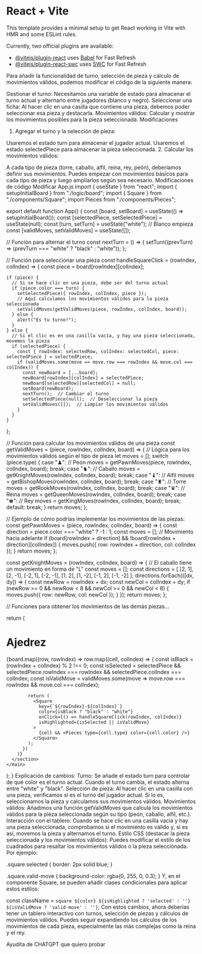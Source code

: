 # React + Vite

This template provides a minimal setup to get React working in Vite with HMR and some ESLint rules.

Currently, two official plugins are available:

- [@vitejs/plugin-react](https://github.com/vitejs/vite-plugin-react/blob/main/packages/plugin-react/README.md) uses [Babel](https://babeljs.io/) for Fast Refresh
- [@vitejs/plugin-react-swc](https://github.com/vitejs/vite-plugin-react-swc) uses [SWC](https://swc.rs/) for Fast Refresh



Para añadir la funcionalidad de turno, selección de pieza y cálculo de movimientos válidos, podemos modificar el código de la siguiente manera:

Gestionar el turno: Necesitamos una variable de estado para almacenar el turno actual y alternarlo entre jugadores (blanco y negro).
Seleccionar una ficha: Al hacer clic en una casilla que contiene una pieza, debemos poder seleccionar esa pieza y destacarla.
Movimientos válidos: Calcular y mostrar los movimientos posibles para la pieza seleccionada.
Modificaciones
1. Agregar el turno y la selección de pieza:

Usaremos el estado turn para almacenar el jugador actual.
Usaremos el estado selectedPiece para almacenar la pieza seleccionada.
2. Calcular los movimientos válidos:

A cada tipo de pieza (torre, caballo, alfil, reina, rey, peón), deberíamos definir sus movimientos. Puedes empezar con movimientos básicos para cada tipo de pieza y luego ampliarlos según sea necesario.
Modificaciones de código
Modificar App.js
import { useState } from "react";
import { setupInitialBoard } from "./logic/board";
import { Square } from "./components/Square";
import Pieces from "./components/Pieces";

export default function App() {
  const [board, setBoard] = useState(() => setupInitialBoard());
  const [selectedPiece, setSelectedPiece] = useState(null);
  const [turn, setTurn] = useState("white");  // Blanco empieza
  const [validMoves, setValidMoves] = useState([]);

  // Función para alternar el turno
  const nextTurn = () => {
    setTurn((prevTurn) => (prevTurn === "white" ? "black" : "white"));
  };

  // Función para seleccionar una pieza
  const handleSquareClick = (rowIndex, colIndex) => {
    const piece = board[rowIndex][colIndex];

    if (piece) {
      // Si se hace clic en una pieza, debe ser del turno actual
      if (piece.color === turn) {
        setSelectedPiece({ rowIndex, colIndex, piece });
        // Aquí calculamos los movimientos válidos para la pieza seleccionada
        setValidMoves(getValidMoves(piece, rowIndex, colIndex, board));
      } else {
        alert("Es tu turno!");
      }
    } else {
      // Si el clic es en una casilla vacía, y hay una pieza seleccionada, movemos la pieza
      if (selectedPiece) {
        const { rowIndex: selectedRow, colIndex: selectedCol, piece: selectedPiece } = selectedPiece;
        if (validMoves.some(move => move.row === rowIndex && move.col === colIndex)) {
          const newBoard = [...board];
          newBoard[rowIndex][colIndex] = selectedPiece;
          newBoard[selectedRow][selectedCol] = null;
          setBoard(newBoard);
          nextTurn();  // Cambiar el turno
          setSelectedPiece(null);  // Deseleccionar la pieza
          setValidMoves([]);  // Limpiar los movimientos válidos
        }
      }
    }
  };

  // Función para calcular los movimientos válidos de una pieza
  const getValidMoves = (piece, rowIndex, colIndex, board) => {
    // Lógica para los movimientos válidos según el tipo de pieza
    let moves = [];
    switch (piece.type) {
      case "♟": // Peón
        moves = getPawnMoves(piece, rowIndex, colIndex, board);
        break;
      case "♞": // Caballo
        moves = getKnightMoves(rowIndex, colIndex, board);
        break;
      case "♝": // Alfil
        moves = getBishopMoves(rowIndex, colIndex, board);
        break;
      case "♜": // Torre
        moves = getRookMoves(rowIndex, colIndex, board);
        break;
      case "♛": // Reina
        moves = getQueenMoves(rowIndex, colIndex, board);
        break;
      case "♚": // Rey
        moves = getKingMoves(rowIndex, colIndex, board);
        break;
      default:
        break;
    }
    return moves;
  };

  // Ejemplo de cómo podrías implementar los movimientos de las piezas:
  const getPawnMoves = (piece, rowIndex, colIndex, board) => {
    const direction = piece.color === "white" ? -1 : 1;
    const moves = [];
    // Movimiento hacia adelante
    if (board[rowIndex + direction] && !board[rowIndex + direction][colIndex]) {
      moves.push({ row: rowIndex + direction, col: colIndex });
    }
    return moves;
  };

  const getKnightMoves = (rowIndex, colIndex, board) => {
    // El caballo tiene un movimiento en forma de "L"
    const moves = [];
    const directions = [
      [2, 1], [2, -1], [-2, 1], [-2, -1],
      [1, 2], [1, -2], [-1, 2], [-1, -2]
    ];
    directions.forEach(([dx, dy]) => {
      const newRow = rowIndex + dx;
      const newCol = colIndex + dy;
      if (newRow >= 0 && newRow < 8 && newCol >= 0 && newCol < 8) {
        moves.push({ row: newRow, col: newCol });
      }
    });
    return moves;
  };

  // Funciones para obtener los movimientos de las demás piezas...

  return (
    <main className="board">
      <h1>Ajedrez</h1>
      <section className="game">
        {board.map((row, rowIndex) =>
          row.map((cell, colIndex) => {
            const isBlack = (rowIndex + colIndex) % 2 !== 0;
            const isSelected = selectedPiece && selectedPiece.rowIndex === rowIndex && selectedPiece.colIndex === colIndex;
            const isValidMove = validMoves.some(move => move.row === rowIndex && move.col === colIndex);

            return (
              <Square
                key={`${rowIndex}-${colIndex}`}
                color={isBlack ? "black" : "white"}
                onClick={() => handleSquareClick(rowIndex, colIndex)}
                isHighlighted={isSelected || isValidMove}
              >
                {cell && <Pieces type={cell.type} color={cell.color} />}
              </Square>
            );
          })
        )}
      </section>
    </main>
  );
}
Explicación de cambios:
Turno: Se añade el estado turn para controlar de qué color es el turno actual. Cuando el turno cambia, el estado alterna entre "white" y "black".
Selección de pieza: Al hacer clic en una casilla con una pieza, verificamos si es el turno del jugador actual. Si lo es, seleccionamos la pieza y calculamos sus movimientos válidos.
Movimientos válidos: Añadimos una función getValidMoves que calcula los movimientos válidos para la pieza seleccionada según su tipo (peón, caballo, alfil, etc.).
Interacción con el tablero: Cuando se hace clic en una casilla vacía y hay una pieza seleccionada, comprobamos si el movimiento es válido y, si es así, movemos la pieza y alternamos el turno.
Estilo CSS (destacar la pieza seleccionada y los movimientos válidos):
Puedes modificar el estilo de los cuadrados para resaltar los movimientos válidos o la pieza seleccionada. Por ejemplo:

.square.selected {
  border: 2px solid blue;
}

.square.valid-move {
  background-color: rgba(0, 255, 0, 0.3);
}
Y, en el componente Square, se pueden añadir clases condicionales para aplicar estos estilos:

const className = `square ${color} ${isHighlighted ? 'selected' : ''} ${isValidMove ? 'valid-move' : ''}`;
Con estos cambios, ahora deberías tener un tablero interactivo con turnos, selección de piezas y cálculos de movimientos válidos. Puedes seguir expandiendo los cálculos de los movimientos de cada pieza, especialmente las más complejas como la reina y el rey.


Ayudita de CHATGPT que quiero probar
